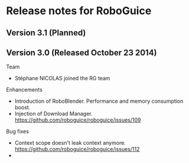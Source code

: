 Release notes for RoboGuice
===========================

Version 3.1 (Planned)
-----------


Version 3.0 (Released October 23 2014)
-----------

Team 

* Stéphane NICOLAS joined the RG team

Enhancements

* Introduction of RoboBlender. Performance and memory consumption boost.
* Injection of Download Manager. https://github.com/roboguice/roboguice/issues/109

Bug fixes

* Context scope doesn't leak context anymore. https://github.com/roboguice/roboguice/issues/112
* 


